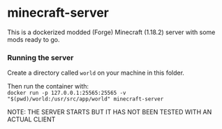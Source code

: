 # minecraft-server

This is a dockerized modded (Forge) Minecraft (1.18.2) server with some mods
ready to go.

### Running the server

Create a directory called `world` on your machine in this folder.

Then run the container with:  
`docker run -p 127.0.0.1:25565:25565 -v "$(pwd)/world:/usr/src/app/world" minecraft-server`

NOTE: THE SERVER STARTS BUT IT HAS NOT BEEN TESTED WITH AN ACTUAL CLIENT
